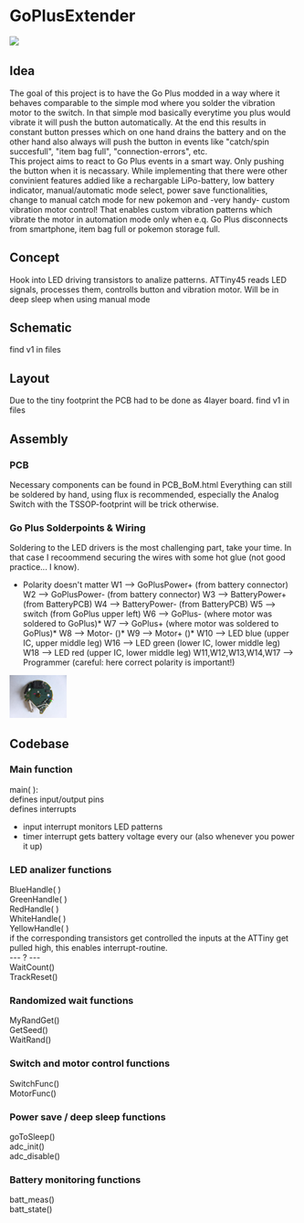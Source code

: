# GoPlusExtender

<img src="images/rend3.bmp" width=200>

## Idea
The goal of this project is to have the Go Plus modded in a way where it behaves comparable to the simple mod where you solder the vibration motor to the switch. In that simple mod basically everytime you plus would vibrate it will push the button automatically. At the end this results in constant button presses which on one hand drains the battery and on the other hand also always will push the button in events like "catch/spin succesfull", "item bag full", "connection-errors", etc.  
This project aims to react to Go Plus events in a smart way. Only pushing the button when it is necassary. While implementing that there were other convinient features addied like a rechargable LiPo-battery, low battery indicator, manual/automatic mode select, power save functionalities, change to manual catch mode for new pokemon and -very handy- custom vibration motor control! That enables custom vibration patterns which vibrate the motor in automation mode only when e.q. Go Plus disconnects from smartphone, item bag full or pokemon storage full.

## Concept
Hook into LED driving transistors to analize patterns.
ATTiny45 reads LED signals, processes them, controlls button and vibration motor. Will be in deep sleep when using manual mode

## Schematic
find v1 in files

## Layout
Due to the tiny footprint the PCB had to be done as 4layer board.
find v1 in files

## Assembly

### PCB
Necessary components can be found in PCB_BoM.html
Everything can still be soldered by hand, using flux is recommended, especially the Analog Switch with the TSSOP-footprint will be trick otherwise. 

### Go Plus Solderpoints & Wiring
Soldering to the LED drivers is the most challenging part, take your time. In that case I recoommend securing the wires with some hot glue (not good practice... I know).
* Polarity doesn't matter
W1 --> GoPlusPower+ (from battery connector)
W2 --> GoPlusPower- (from battery connector)
W3 --> BatteryPower+ (from BatteryPCB)
W4 --> BatteryPower- (from BatteryPCB)
W5 --> switch (from GoPlus upper left)
W6 --> GoPlus- (where motor was soldered to GoPlus)*
W7 --> GoPlus+ (where motor was soldered to GoPlus)*
W8 --> Motor- ()*
W9 --> Motor+ ()*
W10 --> LED blue (upper IC, upper middle leg)
W16 --> LED green (lower IC, lower middle leg)
W18 --> LED red (upper IC, lower middle leg)
W11,W12,W13,W14,W17 --> Programmer (careful: here correct polarity is important!)

<img src="images/GoPlusSolderpoints.JPG" width=100>

## Codebase

### Main function
main( ):  
defines input/output pins  
defines interrupts
- input interrupt monitors LED patterns
- timer interrupt gets battery voltage every our (also whenever you power it up)

### LED analizer functions
BlueHandle( )  
GreenHandle( )  
RedHandle( )  
WhiteHandle( )  
YellowHandle( )  
if the corresponding transistors get controlled the inputs at the ATTiny get pulled high, this enables interrupt-routine.  
--- ? ---  
WaitCount()  
TrackReset()  

### Randomized wait functions
MyRandGet()  
GetSeed()  
WaitRand()  

### Switch and motor control functions
SwitchFunc()  
MotorFunc()  

### Power save / deep sleep functions
goToSleep()  
adc_init()  
adc_disable()  

### Battery monitoring functions
batt_meas()  
batt_state()  
